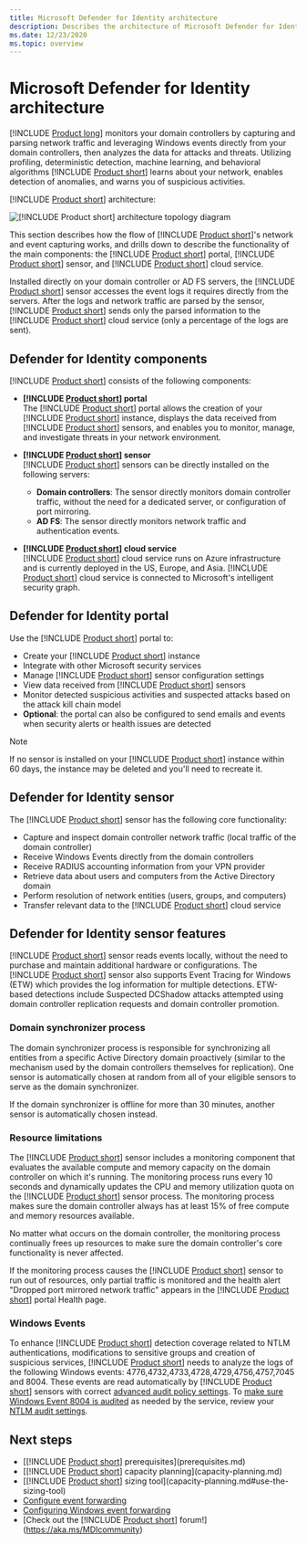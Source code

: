 ```yaml
---
title: Microsoft Defender for Identity architecture
description: Describes the architecture of Microsoft Defender for Identity
ms.date: 12/23/2020
ms.topic: overview
---
```


# Microsoft Defender for Identity architecture

[!INCLUDE [Product long](includes/product-long.md)] monitors your domain controllers by capturing and parsing network traffic and leveraging Windows events directly from your domain controllers, then analyzes the data for attacks and threats. Utilizing profiling, deterministic detection, machine learning, and behavioral algorithms [!INCLUDE [Product short](includes/product-short.md)] learns about your network, enables detection of anomalies, and warns you of suspicious activities.

[!INCLUDE [Product short](includes/product-short.md)] architecture:

![[!INCLUDE [Product short](includes/product-short.md)] architecture topology diagram](media/architecture-topology.png)

This section describes how the flow of [!INCLUDE [Product short](includes/product-short.md)]'s network and event capturing works, and drills down to describe the functionality of the main components: the [!INCLUDE [Product short](includes/product-short.md)] portal, [!INCLUDE [Product short](includes/product-short.md)] sensor, and [!INCLUDE [Product short](includes/product-short.md)] cloud service.

Installed directly on your domain controller or AD FS servers, the [!INCLUDE [Product short](includes/product-short.md)] sensor accesses the event logs it requires directly from the servers. After the logs and network traffic are parsed by the sensor, [!INCLUDE [Product short](includes/product-short.md)] sends only the parsed information to the [!INCLUDE [Product short](includes/product-short.md)] cloud service (only a percentage of the logs are sent).

## Defender for Identity components

[!INCLUDE [Product short](includes/product-short.md)] consists of the following components:

- **[!INCLUDE [Product short](includes/product-short.md)] portal**  
The [!INCLUDE [Product short](includes/product-short.md)] portal allows the creation of your [!INCLUDE [Product short](includes/product-short.md)] instance, displays the data received from [!INCLUDE [Product short](includes/product-short.md)] sensors, and enables you to monitor, manage, and investigate threats in your network environment.

- **[!INCLUDE [Product short](includes/product-short.md)] sensor**  
[!INCLUDE [Product short](includes/product-short.md)] sensors can be directly installed on the following servers:
  - **Domain controllers**: The sensor directly monitors domain controller traffic, without the need for a dedicated server, or configuration of port mirroring.
  - **AD FS**: The sensor directly monitors network traffic and authentication events.
- **[!INCLUDE [Product short](includes/product-short.md)] cloud service**  
[!INCLUDE [Product short](includes/product-short.md)] cloud service runs on Azure infrastructure and is currently deployed in the US, Europe, and Asia. [!INCLUDE [Product short](includes/product-short.md)] cloud service is connected to Microsoft's intelligent security graph.

## Defender for Identity portal

Use the [!INCLUDE [Product short](includes/product-short.md)] portal to:

- Create your [!INCLUDE [Product short](includes/product-short.md)] instance
- Integrate with other Microsoft security services
- Manage [!INCLUDE [Product short](includes/product-short.md)] sensor configuration settings
- View data received from [!INCLUDE [Product short](includes/product-short.md)] sensors
- Monitor detected suspicious activities and suspected attacks based on the attack kill chain model
- **Optional**: the portal can also be configured to send emails and events when security alerts or health issues are detected

> [!NOTE]
> If no sensor is installed on your [!INCLUDE [Product short](includes/product-short.md)] instance within 60 days, the instance may be deleted and you'll need to recreate it.

## Defender for Identity sensor

The [!INCLUDE [Product short](includes/product-short.md)] sensor has the following core functionality:

- Capture and inspect domain controller network traffic (local traffic of the domain controller)
- Receive Windows Events directly from the domain controllers
- Receive RADIUS accounting information from your VPN provider
- Retrieve data about users and computers from the Active Directory domain
- Perform resolution of network entities (users, groups, and computers)
- Transfer relevant data to the [!INCLUDE [Product short](includes/product-short.md)] cloud service

## Defender for Identity sensor features

[!INCLUDE [Product short](includes/product-short.md)] sensor reads events locally, without the need to purchase and maintain additional hardware or configurations. The [!INCLUDE [Product short](includes/product-short.md)] sensor also supports Event Tracing for Windows (ETW) which provides the log information for multiple detections. ETW-based detections include Suspected DCShadow attacks attempted using domain controller replication requests and domain controller promotion.

### Domain synchronizer process

The domain synchronizer process is responsible for synchronizing all entities from a specific Active Directory domain proactively (similar to the mechanism used by the domain controllers themselves for replication). One sensor is automatically chosen at random from all of your eligible sensors to serve as the domain synchronizer.

If the domain synchronizer is offline for more than 30 minutes, another sensor is automatically chosen instead.

### Resource limitations

The [!INCLUDE [Product short](includes/product-short.md)] sensor includes a monitoring component that evaluates the available compute and memory capacity on the domain controller on which it's running. The monitoring process runs every 10 seconds and dynamically updates the CPU and memory utilization quota on the [!INCLUDE [Product short](includes/product-short.md)] sensor process. The monitoring process makes sure the domain controller always has at least 15% of free compute and memory resources available.

No matter what occurs on the domain controller, the monitoring process continually frees up resources to make sure the domain controller's core functionality is never affected.

If the monitoring process causes the [!INCLUDE [Product short](includes/product-short.md)] sensor to run out of resources, only partial traffic is monitored and the health alert "Dropped port mirrored network traffic" appears in the [!INCLUDE [Product short](includes/product-short.md)] portal Health page.

### Windows Events

To enhance [!INCLUDE [Product short](includes/product-short.md)] detection coverage related to NTLM authentications, modifications to sensitive groups and creation of suspicious services, [!INCLUDE [Product short](includes/product-short.md)] needs to analyze the logs of the following Windows events: 4776,4732,4733,4728,4729,4756,4757,7045 and 8004. These events are read automatically by [!INCLUDE [Product short](includes/product-short.md)] sensors with correct [advanced audit policy settings](configure-windows-event-collection.md). To [make sure Windows Event 8004 is audited](configure-windows-event-collection.md#ntlm-authentication-using-windows-event-8004) as needed by the service, review your [NTLM audit settings](/archive/blogs/askds/ntlm-blocking-and-you-application-analysis-and-auditing-methodologies-in-windows-7).

## Next steps

- [[!INCLUDE [Product short](includes/product-short.md)] prerequisites](prerequisites.md)
- [[!INCLUDE [Product short](includes/product-short.md)] capacity planning](capacity-planning.md)
- [[!INCLUDE [Product short](includes/product-short.md)] sizing tool](capacity-planning.md#use-the-sizing-tool)
- [Configure event forwarding](configure-event-forwarding.md)
- [Configuring Windows event forwarding](configure-event-forwarding.md)
- [Check out the [!INCLUDE [Product short](includes/product-short.md)] forum!](<https://aka.ms/MDIcommunity>)
